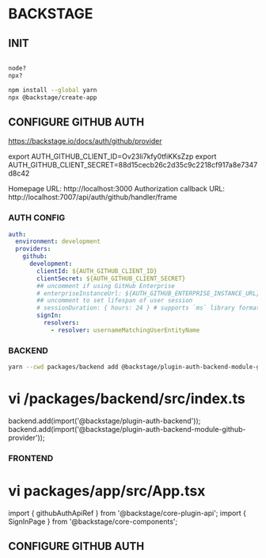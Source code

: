 # BACKSTAGE

## INIT

```bash

node?
npx?

npm install --global yarn
npx @backstage/create-app


```

## CONFIGURE GITHUB AUTH

https://backstage.io/docs/auth/github/provider

export AUTH_GITHUB_CLIENT_ID=Ov23li7kfy0tfiKKsZzp
export AUTH_GITHUB_CLIENT_SECRET=88d15cecb26c2d35c9c2218cf917a8e7347d8c42


Homepage URL: http://localhost:3000
Authorization callback URL: http://localhost:7007/api/auth/github/handler/frame

### AUTH CONFIG

```yaml
auth:
  environment: development
  providers:
    github:
      development:
        clientId: ${AUTH_GITHUB_CLIENT_ID}
        clientSecret: ${AUTH_GITHUB_CLIENT_SECRET}
        ## uncomment if using GitHub Enterprise
        # enterpriseInstanceUrl: ${AUTH_GITHUB_ENTERPRISE_INSTANCE_URL}
        ## uncomment to set lifespan of user session
        # sessionDuration: { hours: 24 } # supports `ms` library format (e.g. '24h', '2 days'), ISO duration, "human duration" as used in code
        signIn:
          resolvers:
            - resolver: usernameMatchingUserEntityName
```

### BACKEND

```bash
yarn --cwd packages/backend add @backstage/plugin-auth-backend-module-github-provider
```

# vi /packages/backend/src/index.ts
backend.add(import('@backstage/plugin-auth-backend'));
backend.add(import('@backstage/plugin-auth-backend-module-github-provider'));



### FRONTEND

# vi packages/app/src/App.tsx

import { githubAuthApiRef } from '@backstage/core-plugin-api';
import { SignInPage } from '@backstage/core-components';


## CONFIGURE GITHUB AUTH
